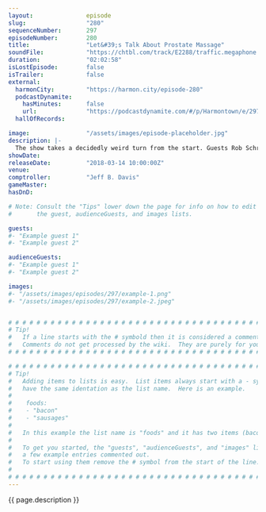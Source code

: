 ```yaml
---
layout:               episode
slug:                 "280"
sequenceNumber:       297
episodeNumber:        280
title:                "Let&#39;s Talk About Prostate Massage"
soundFile:            "https://chtbl.com/track/E2288/traffic.megaphone.fm/STA4247006774.mp3?updated=1596756872"
duration:             "02:02:58"
isLostEpisode:        false
isTrailer:            false
external:
  harmonCity:         "https://harmon.city/episode-280"
  podcastDynamite:
    hasMinutes:       false
    url:              "https://podcastdynamite.com/#/p/Harmontown/e/297/280"
  hallOfRecords:      

image:                "/assets/images/episode-placeholder.jpg"
description: |-
  The show takes a decidedly weird turn from the start. Guests Rob Schrab and DeMorge Brown talk with Dan, Jeff and Spencer about enemas, prostate massage and more. Steve Levy shares Diarrhea Junior's real life origin story.
showDate:             
releaseDate:          "2018-03-14 10:00:00Z"
venue:                
comptroller:          "Jeff B. Davis"
gameMaster:           
hasDnD:               

# Note: Consult the "Tips" lower down the page for info on how to edit
#       the guest, audienceGuests, and images lists.

guests:
#- "Example guest 1"
#- "Example guest 2"

audienceGuests:
#- "Example guest 1"
#- "Example guest 2"

images:
#- "/assets/images/episodes/297/example-1.png"
#- "/assets/images/episodes/297/example-2.jpeg"


# # # # # # # # # # # # # # # # # # # # # # # # # # # # # # # # # # # # # # # # # # # # #
# Tip!
#   If a line starts with the # symbold then it is considered a comment.
#   Comments do not get processed by the wiki.  They are purely for your information.
# # # # # # # # # # # # # # # # # # # # # # # # # # # # # # # # # # # # # # # # # # # # #

# # # # # # # # # # # # # # # # # # # # # # # # # # # # # # # # # # # # # # # # # # # # #
# Tip!
#   Adding items to lists is easy.  List items always start with a - symbol and have
#   have the same identation as the list name.  Here is an example.
#
#    foods:
#    - "bacon"
#    - "sausages"
#
#   In this example the list name is "foods" and it has two items (bacon, and sausages).
#
#   To get you started, the "guests", "audienceGuests", and "images" lists below have
#   a few example entries commented out.
#   To start using them remove the # symbol from the start of the line.
#
# # # # # # # # # # # # # # # # # # # # # # # # # # # # # # # # # # # # # # # # # # # # #
---
```


<!-- The episode description will be rendered here -->
{{ page.description }}

<!-- Add your content BELOW here -->
<!-- vvvvvvvvvvvvvvvvvvvvvvvvvvv -->




<!-- ^^^^^^^^^^^^^^^^^^^^^^^^^^^ -->
<!-- Add your content ABOVE here -->

<!-- The episode gallery will be rendered here -->